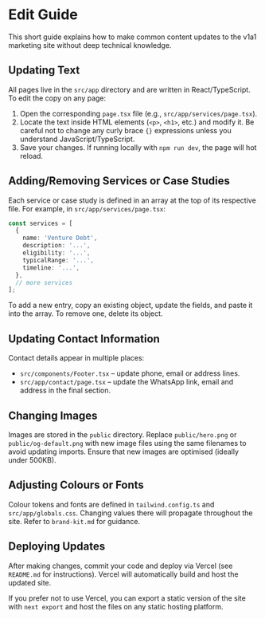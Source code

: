 # Edit Guide

This short guide explains how to make common content updates to the v1a1 marketing site without deep technical knowledge.

## Updating Text

All pages live in the `src/app` directory and are written in React/TypeScript. To edit the copy on any page:

1. Open the corresponding `page.tsx` file (e.g., `src/app/services/page.tsx`).
2. Locate the text inside HTML elements (`<p>`, `<h1>`, etc.) and modify it. Be careful not to change any curly brace `{}` expressions unless you understand JavaScript/TypeScript.
3. Save your changes. If running locally with `npm run dev`, the page will hot reload.

## Adding/Removing Services or Case Studies

Each service or case study is defined in an array at the top of its respective file. For example, in `src/app/services/page.tsx`:

```ts
const services = [
  {
    name: 'Venture Debt',
    description: '...',
    eligibility: '...',
    typicalRange: '...',
    timeline: '...',
  },
  // more services
];
```

To add a new entry, copy an existing object, update the fields, and paste it into the array. To remove one, delete its object.

## Updating Contact Information

Contact details appear in multiple places:

- `src/components/Footer.tsx` – update phone, email or address lines.
- `src/app/contact/page.tsx` – update the WhatsApp link, email and address in the final section.

## Changing Images

Images are stored in the `public` directory. Replace `public/hero.png` or `public/og-default.png` with new image files using the same filenames to avoid updating imports. Ensure that new images are optimised (ideally under 500KB).

## Adjusting Colours or Fonts

Colour tokens and fonts are defined in `tailwind.config.ts` and `src/app/globals.css`. Changing values there will propagate throughout the site. Refer to `brand-kit.md` for guidance.

## Deploying Updates

After making changes, commit your code and deploy via Vercel (see `README.md` for instructions). Vercel will automatically build and host the updated site.

If you prefer not to use Vercel, you can export a static version of the site with `next export` and host the files on any static hosting platform.